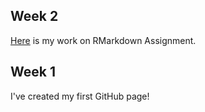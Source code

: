 ## Week 2

 [Here](Assignment1.html) is my work on RMarkdown Assignment.

## Week 1

 I've created my first GitHub page!
